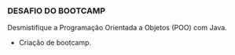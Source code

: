 ### DESAFIO DO BOOTCAMP

Desmistifique a Programação Orientada a Objetos (POO) com Java.
- Criação de bootcamp.

